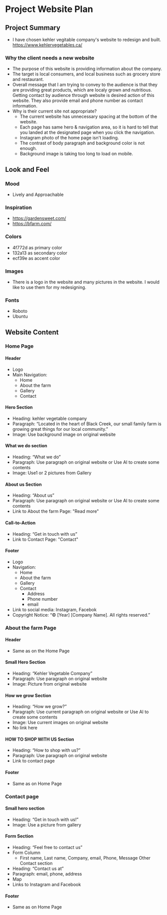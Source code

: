 # Project Website Plan

## Project Summary

- I have chosen kehler vegitable company's website to redesign and built.
  https://www.kehlervegetables.ca/

### Why the client needs a new website

- The purpose of this website is providing information about the company.
- The target is local consumers, and local business such as grocery store and restaurant.
- Overall message that I am trying to convey to the audience is that they are providing great products, which are localy grown and nutritious.
  Getting contact by audience through website is desired action of this website.
  They also provide email and phone number as contact information.
- Why is their current site not appropriate?
  - The current website has unnecessary spacing at the bottom of the website.
  - Each page has same hero & navigation area, so it is hard to tell that you landed at the designated page when you click the navigation.
  - Instagram photo of the home page isn't loading.
  - The contrast of body paragraph and background color is not enough.
  - Background image is taking too long to load on mobile.

## Look and Feel

### Mood

- Lively and Approachable

### Inspiration

- https://gardensweet.com/
- https://bfarm.com/

### Colors

- 4f772d as primary color
- 132a13 as secondary color
- ecf39e as accent color

### Images

- There is a logo in the website and many pictures in the website. I would like to use them for my redesigning.

### Fonts

- Roboto
- Ubuntu

## Website Content

### Home Page

#### Header

- Logo
- Main Navigation:
  - Home
  - About the farm
  - Gallery
  - Contact

#### Hero Section

- Heading: kehler vegetable company
- Paragraph: “Located in the heart of Black Creek, our small family farm is growing great things for our local community.”
- Image: Use background image on original website

#### What we do section

- Heading: “What we do”
- Paragraph: Use paragraph on original website or Use AI to create some contents
- Image: Use1 or 2 pictures from Gallery

#### About us Section

- Heading: “About us”
- Paragraph: Use paragraph on original website or Use AI to create some contents
- Link to About the farm Page: "Read more"

#### Call-to-Action

- Heading: “Get in touch with us”
- Link to Contact Page: "Contact"

#### Footer

- Logo
- Navigation:
  - Home
  - About the farm
  - Gallery
  - Contact
    - Address
    - Phone number
    - email
- Link to social media: Instagram, Facebok
- Copyright Notice: “© [Year] [Company Name]. All rights reserved.”

### About the farm Page

#### Header

- Same as on the Home Page

#### Small Hero Section

- Heading: “Kehler Vegetable Company”
- Paragraph: Use paragraph on original website
- Image: Picture from original website

#### How we grow Section

- Heading: “How we grow?”
- Paragraph: Use current paragraph on original website or Use AI to create some contents
- Image: Use current images on original website
- No link here

#### HOW TO SHOP WITH US Section

- Heading: “How to shop with us?”
- Paragraph: Use paragraph on original website
- Link to contact page

#### Footer

- Same as on Home Page

### Contact page

#### Small hero section

- Heading: “Get in touch with us!”
- Image: Use a picture from gallery

#### Form Section

- Heading: “Feel free to contact us”
- Form Column
  - First name, Last name, Company, email, Phone, Message
    Other Contact section
- Heading: “Contact us at”
- Paragraph: email, phone, address
- Map
- Links to Instagram and Facebook

#### Footer

- Same as on Home Page
